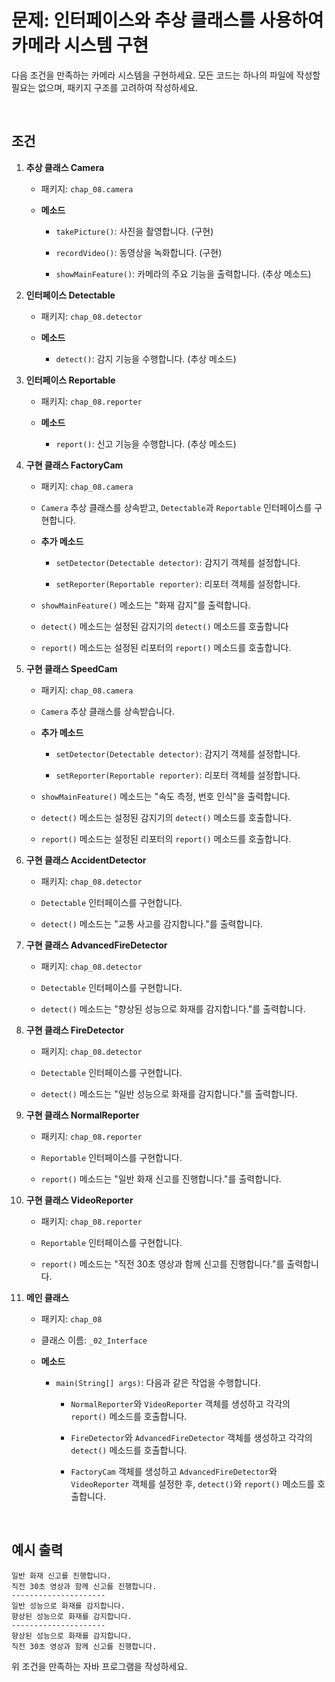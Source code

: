 # 문제: 인터페이스와 추상 클래스를 사용하여 카메라 시스템 구현

다음 조건을 만족하는 카메라 시스템을 구현하세요. 모든 코드는 하나의 파일에 작성할 필요는 없으며, 패키지 구조를 고려하여 작성하세요.

<br>

## 조건

1. **추상 클래스 Camera**
   
    - 패키지: `chap_08.camera`
  
    - **메소드**
      
        - `takePicture()`: 사진을 촬영합니다. (구현)
          
        - `recordVideo()`: 동영상을 녹화합니다. (구현)
          
        - `showMainFeature()`: 카메라의 주요 기능을 출력합니다. (추상 메소드)
          
3. **인터페이스 Detectable**
   
    - 패키지: `chap_08.detector`
      
    - **메소드**
      
        - `detect()`: 감지 기능을 수행합니다. (추상 메소드)
          
5. **인터페이스 Reportable**
   
    - 패키지: `chap_08.reporter`
      
    - **메소드**
      
        - `report()`: 신고 기능을 수행합니다. (추상 메소드)
          
7. **구현 클래스 FactoryCam**
   
    - 패키지: `chap_08.camera`
      
    - `Camera` 추상 클래스를 상속받고, `Detectable`과 `Reportable` 인터페이스를 구현합니다.

    - **추가 메소드**
      
        - `setDetector(Detectable detector)`: 감지기 객체를 설정합니다.
          
        - `setReporter(Reportable reporter)`: 리포터 객체를 설정합니다.
          
    - `showMainFeature()` 메소드는 "화재 감지"를 출력합니다.
      
    - `detect()` 메소드는 설정된 감지기의 `detect()` 메소드를 호출합니다
      
    - `report()` 메소드는 설정된 리포터의 `report()` 메소드를 호출합니다.
      
9. **구현 클래스 SpeedCam**
    
    - 패키지: `chap_08.camera`
      
    - `Camera` 추상 클래스를 상속받습니다.
      
    - **추가 메소드**
      
        - `setDetector(Detectable detector)`: 감지기 객체를 설정합니다.
          
        - `setReporter(Reportable reporter)`: 리포터 객체를 설정합니다.
          
    - `showMainFeature()` 메소드는 "속도 측정, 번호 인식"을 출력합니다.

    - `detect()` 메소드는 설정된 감지기의 `detect()` 메소드를 호출합니다.
      
    - `report()` 메소드는 설정된 리포터의 `report()` 메소드를 호출합니다.
      
11. **구현 클래스 AccidentDetector**
    
    - 패키지: `chap_08.detector`
      
    - `Detectable` 인터페이스를 구현합니다.
      
    - `detect()` 메소드는 "교통 사고를 감지합니다."를 출력합니다.
      
13. **구현 클래스 AdvancedFireDetector**
    
    - 패키지: `chap_08.detector`
      
    - `Detectable` 인터페이스를 구현합니다.
      
    - `detect()` 메소드는 "향상된 성능으로 화재를 감지합니다."를 출력합니다.
      
15. **구현 클래스 FireDetector**
    
    - 패키지: `chap_08.detector`
      
    - `Detectable` 인터페이스를 구현합니다.
      
    - `detect()` 메소드는 "일반 성능으로 화재를 감지합니다."를 출력합니다.
      
17. **구현 클래스 NormalReporter**
    
    - 패키지: `chap_08.reporter`
      
    - `Reportable` 인터페이스를 구현합니다.
      
    - `report()` 메소드는 "일반 화재 신고를 진행합니다."를 출력합니다.

19. **구현 클래스 VideoReporter**
    
    - 패키지: `chap_08.reporter`
      
    - `Reportable` 인터페이스를 구현합니다.
      
    - `report()` 메소드는 "직전 30초 영상과 함께 신고를 진행합니다."를 출력합니다.
      
21. **메인 클래스**
    
    - 패키지: `chap_08`
      
    - 클래스 이름: `_02_Interface`
      
    - **메소드**
      
        - `main(String[] args)`: 다음과 같은 작업을 수행합니다.
          
            - `NormalReporter`와 `VideoReporter` 객체를 생성하고 각각의 `report()` 메소드를 호출합니다.
              
            - `FireDetector`와 `AdvancedFireDetector` 객체를 생성하고 각각의 `detect()` 메소드를 호출합니다.
              
            - `FactoryCam` 객체를 생성하고 `AdvancedFireDetector`와 `VideoReporter` 객체를 설정한 후, `detect()`와 `report()` 메소드를 호출합니다.

<br>

## 예시 출력

```
일반 화재 신고를 진행합니다.
직전 30초 영상과 함께 신고를 진행합니다.
---------------------
일반 성능으로 화재를 감지합니다.
향상된 성능으로 화재를 감지합니다.
---------------------
향상된 성능으로 화재를 감지합니다.
직전 30초 영상과 함께 신고를 진행합니다.
```

위 조건을 만족하는 자바 프로그램을 작성하세요.
